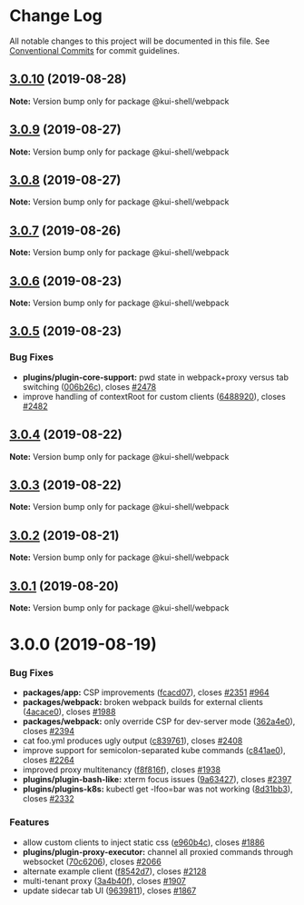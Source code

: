 # Change Log

All notable changes to this project will be documented in this file.
See [Conventional Commits](https://conventionalcommits.org) for commit guidelines.

## [3.0.10](https://github.com/IBM/kui/compare/v3.0.9...v3.0.10) (2019-08-28)

**Note:** Version bump only for package @kui-shell/webpack

## [3.0.9](https://github.com/IBM/kui/compare/v3.0.8...v3.0.9) (2019-08-27)

**Note:** Version bump only for package @kui-shell/webpack

## [3.0.8](https://github.com/IBM/kui/compare/v3.0.7...v3.0.8) (2019-08-27)

**Note:** Version bump only for package @kui-shell/webpack

## [3.0.7](https://github.com/IBM/kui/compare/v3.0.6...v3.0.7) (2019-08-26)

**Note:** Version bump only for package @kui-shell/webpack

## [3.0.6](https://github.com/IBM/kui/compare/v3.0.5...v3.0.6) (2019-08-23)

**Note:** Version bump only for package @kui-shell/webpack

## [3.0.5](https://github.com/IBM/kui/compare/v3.0.4...v3.0.5) (2019-08-23)

### Bug Fixes

- **plugins/plugin-core-support:** pwd state in webpack+proxy versus tab switching ([006b26c](https://github.com/IBM/kui/commit/006b26c)), closes [#2478](https://github.com/IBM/kui/issues/2478)
- improve handling of contextRoot for custom clients ([6488920](https://github.com/IBM/kui/commit/6488920)), closes [#2482](https://github.com/IBM/kui/issues/2482)

## [3.0.4](https://github.com/IBM/kui/compare/v3.0.3...v3.0.4) (2019-08-22)

**Note:** Version bump only for package @kui-shell/webpack

## [3.0.3](https://github.com/IBM/kui/compare/v3.0.2...v3.0.3) (2019-08-22)

**Note:** Version bump only for package @kui-shell/webpack

## [3.0.2](https://github.com/IBM/kui/compare/v3.0.1...v3.0.2) (2019-08-21)

**Note:** Version bump only for package @kui-shell/webpack

## [3.0.1](https://github.com/IBM/kui/compare/v3.0.0...v3.0.1) (2019-08-20)

**Note:** Version bump only for package @kui-shell/webpack

# 3.0.0 (2019-08-19)

### Bug Fixes

- **packages/app:** CSP improvements ([fcacd07](https://github.com/IBM/kui/commit/fcacd07)), closes [#2351](https://github.com/IBM/kui/issues/2351) [#964](https://github.com/IBM/kui/issues/964)
- **packages/webpack:** broken webpack builds for external clients ([4acace0](https://github.com/IBM/kui/commit/4acace0)), closes [#1988](https://github.com/IBM/kui/issues/1988)
- **packages/webpack:** only override CSP for dev-server mode ([362a4e0](https://github.com/IBM/kui/commit/362a4e0)), closes [#2394](https://github.com/IBM/kui/issues/2394)
- cat foo.yml produces ugly output ([c839761](https://github.com/IBM/kui/commit/c839761)), closes [#2408](https://github.com/IBM/kui/issues/2408)
- improve support for semicolon-separated kube commands ([c841ae0](https://github.com/IBM/kui/commit/c841ae0)), closes [#2264](https://github.com/IBM/kui/issues/2264)
- improved proxy multitenancy ([f8f816f](https://github.com/IBM/kui/commit/f8f816f)), closes [#1938](https://github.com/IBM/kui/issues/1938)
- **plugins/plugin-bash-like:** xterm focus issues ([9a63427](https://github.com/IBM/kui/commit/9a63427)), closes [#2397](https://github.com/IBM/kui/issues/2397)
- **plugins/plugins-k8s:** kubectl get -lfoo=bar was not working ([8d31bb3](https://github.com/IBM/kui/commit/8d31bb3)), closes [#2332](https://github.com/IBM/kui/issues/2332)

### Features

- allow custom clients to inject static css ([e960b4c](https://github.com/IBM/kui/commit/e960b4c)), closes [#1886](https://github.com/IBM/kui/issues/1886)
- **plugins/plugin-proxy-executor:** channel all proxied commands through websocket ([70c6206](https://github.com/IBM/kui/commit/70c6206)), closes [#2066](https://github.com/IBM/kui/issues/2066)
- alternate example client ([f8542d7](https://github.com/IBM/kui/commit/f8542d7)), closes [#2128](https://github.com/IBM/kui/issues/2128)
- multi-tenant proxy ([3a4b40f](https://github.com/IBM/kui/commit/3a4b40f)), closes [#1907](https://github.com/IBM/kui/issues/1907)
- update sidecar tab UI ([9639811](https://github.com/IBM/kui/commit/9639811)), closes [#1867](https://github.com/IBM/kui/issues/1867)
